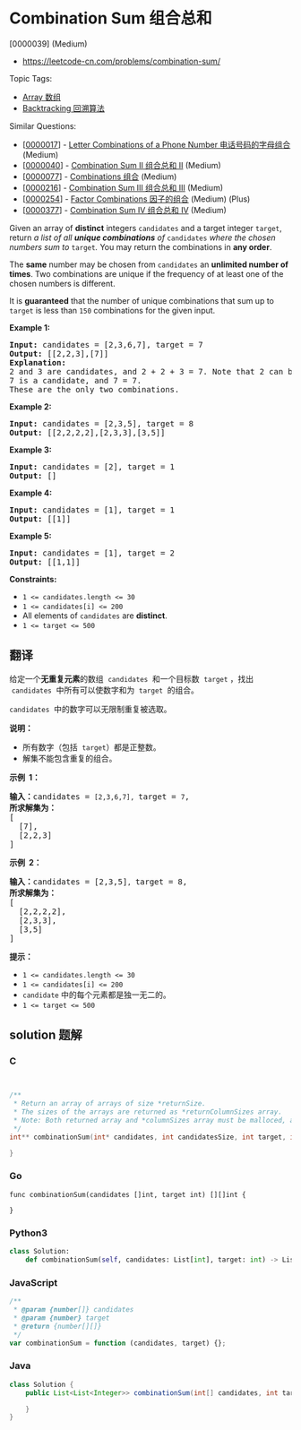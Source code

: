 # Combination Sum 组合总和

[0000039] (Medium)

- https://leetcode-cn.com/problems/combination-sum/

Topic Tags:

- [Array 数组](https://leetcode-cn.com/tag/array/)
- [Backtracking 回溯算法](https://leetcode-cn.com/tag/backtracking/)

Similar Questions:

- [[0000017](https://leetcode-cn.com/problems/letter-combinations-of-a-phone-number/)] - [Letter Combinations of a Phone Number 电话号码的字母组合](./0000017.letter-combinations-of-a-phone-number.md) (Medium)
- [[0000040](https://leetcode-cn.com/problems/combination-sum-ii/)] - [Combination Sum II 组合总和 II](./0000040.combination-sum-ii.md) (Medium)
- [[0000077](https://leetcode-cn.com/problems/combinations/)] - [Combinations 组合](./0000077.combinations.md) (Medium)
- [[0000216](https://leetcode-cn.com/problems/combination-sum-iii/)] - [Combination Sum III 组合总和 III](./0000216.combination-sum-iii.md) (Medium)
- [[0000254](https://leetcode-cn.com/problems/factor-combinations/)] - [Factor Combinations 因子的组合](./0000254.factor-combinations.md) (Medium) (Plus)
- [[0000377](https://leetcode-cn.com/problems/combination-sum-iv/)] - [Combination Sum IV 组合总和 Ⅳ](./0000377.combination-sum-iv.md) (Medium)

Given an array of **distinct** integers `candidates` and a target integer `target`, return _a list of all **unique combinations** of_ `candidates` _where the chosen numbers sum to_ `target`_._ You may return the combinations in **any order**.

The **same** number may be chosen from `candidates` an **unlimited number of times**. Two combinations are unique if the frequency of at least one of the chosen numbers is different.

It is **guaranteed** that the number of unique combinations that sum up to `target` is less than `150` combinations for the given input.

**Example 1:**

<pre><strong>Input:</strong> candidates = [2,3,6,7], target = 7
<strong>Output:</strong> [[2,2,3],[7]]
<strong>Explanation:</strong>
2 and 3 are candidates, and 2 + 2 + 3 = 7. Note that 2 can be used multiple times.
7 is a candidate, and 7 = 7.
These are the only two combinations.
</pre>

**Example 2:**

<pre><strong>Input:</strong> candidates = [2,3,5], target = 8
<strong>Output:</strong> [[2,2,2,2],[2,3,3],[3,5]]
</pre>

**Example 3:**

<pre><strong>Input:</strong> candidates = [2], target = 1
<strong>Output:</strong> []
</pre>

**Example 4:**

<pre><strong>Input:</strong> candidates = [1], target = 1
<strong>Output:</strong> [[1]]
</pre>

**Example 5:**

<pre><strong>Input:</strong> candidates = [1], target = 2
<strong>Output:</strong> [[1,1]]
</pre>

**Constraints:**

- `1 <= candidates.length <= 30`
- `1 <= candidates[i] <= 200`
- All elements of `candidates` are **distinct**.
- `1 <= target <= 500`

## 翻译

给定一个**无重复元素**的数组  `candidates`  和一个目标数  `target` ，找出  `candidates`  中所有可以使数字和为  `target`  的组合。

`candidates`  中的数字可以无限制重复被选取。

**说明：**

- 所有数字（包括  `target`）都是正整数。
- 解集不能包含重复的组合。

**示例  1：**

<pre><strong>输入：</strong>candidates = <code>[2,3,6,7], </code>target = <code>7</code>,
<strong>所求解集为：</strong>
[
  [7],
  [2,2,3]
]
</pre>

**示例  2：**

<pre><strong>输入：</strong>candidates = [2,3,5]<code>, </code>target = 8,
<strong>所求解集为：</strong>
[
&nbsp; [2,2,2,2],
&nbsp; [2,3,3],
&nbsp; [3,5]
]</pre>

**提示：**

- `1 <= candidates.length <= 30`
- `1 <= candidates[i] <= 200`
- `candidate` 中的每个元素都是独一无二的。
- `1 <= target <= 500`

## solution 题解

### C

```c


/**
 * Return an array of arrays of size *returnSize.
 * The sizes of the arrays are returned as *returnColumnSizes array.
 * Note: Both returned array and *columnSizes array must be malloced, assume caller calls free().
 */
int** combinationSum(int* candidates, int candidatesSize, int target, int* returnSize, int** returnColumnSizes){

}
```

### Go

```golang
func combinationSum(candidates []int, target int) [][]int {

}
```

### Python3

```python
class Solution:
    def combinationSum(self, candidates: List[int], target: int) -> List[List[int]]:
```

### JavaScript

```javascript
/**
 * @param {number[]} candidates
 * @param {number} target
 * @return {number[][]}
 */
var combinationSum = function (candidates, target) {};
```

### Java

```java
class Solution {
    public List<List<Integer>> combinationSum(int[] candidates, int target) {

    }
}
```
